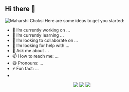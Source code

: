 ## Hi there 👋
![Maharshi Choksi](https://komarev.com/ghpvc/?username=maharshichoksi&color=red)
Here are some ideas to get you started:

- 🔭 I’m currently working on ...
- 🌱 I’m currently learning ...
- 👯 I’m looking to collaborate on ...
- 🤔 I’m looking for help with ...
- 💬 Ask me about ...
- 📫 How to reach me: ...
- 😄 Pronouns: ...
- ⚡ Fun fact: ...
- 



<p align='center' justify>
  <img src='https://github-readme-stats.vercel.app/api?username=maharshichoksi&theme=merko&show_icons=true&hide_border=true&count_private=true'/>
  <img src='https://github-readme-stats.vercel.app/api/top-langs/?username=maharshichoksi&theme=merko&show_icons=true&hide_border=true&layout=compact'/>
  <img src='https://github-readme-streak-stats.herokuapp.com/?user=maharshichoksi&theme=merko&hide_border=true'/>

</p>
